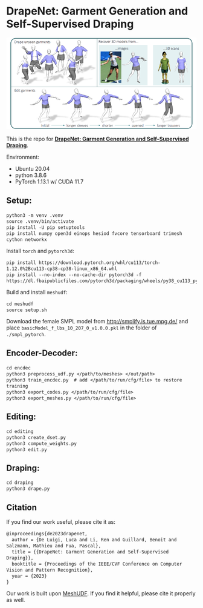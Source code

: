 # DrapeNet: Garment Generation and Self-Supervised Draping
<p align="center"><img src="figs/drapenet.png"></p>

This is the repo for [**DrapeNet: Garment Generation and Self-Supervised Draping**](https://liren2515.github.io/page/drapenet/drapenet.html).

Environment:
* Ubuntu 20.04
* python 3.8.6
* PyTorch 1.13.1 w/ CUDA 11.7

## Setup:
```
python3 -m venv .venv
source .venv/bin/activate
pip install -U pip setuptools
pip install numpy open3d einops hesiod fvcore tensorboard trimesh cython networkx
```

Install `torch` and `pytorch3d`:
```
pip install https://download.pytorch.org/whl/cu113/torch-1.12.0%2Bcu113-cp38-cp38-linux_x86_64.whl
pip install --no-index --no-cache-dir pytorch3d -f https://dl.fbaipublicfiles.com/pytorch3d/packaging/wheels/py38_cu113_pyt1120/download.html
```

Build and install `meshudf`:
```
cd meshudf
source setup.sh
```

Download the female SMPL model from http://smplify.is.tue.mpg.de/ and place `basicModel_f_lbs_10_207_0_v1.0.0.pkl` in the folder of `./smpl_pytorch`.

## Encoder-Decoder:
```
cd encdec
python3 preprocess_udf.py </path/to/meshes> </out/path>
python3 train_encdec.py  # add </path/to/run/cfg/file> to restore training
python3 export_codes.py </path/to/run/cfg/file>
python3 export_meshes.py </path/to/run/cfg/file>
```

## Editing:
```
cd editing
python3 create_dset.py
python3 compute_weights.py
python3 edit.py
```

## Draping:
```
cd draping
python3 drape.py
```

## Citation
If you find our work useful, please cite it as:
```
@inproceedings{de2023drapenet,
  author = {De Luigi, Luca and Li, Ren and Guillard, Benoit and Salzmann, Mathieu and Fua, Pascal},
  title = {{DrapeNet: Garment Generation and Self-Supervised Draping}},
  booktitle = {Proceedings of the IEEE/CVF Conference on Computer Vision and Pattern Recognition},
  year = {2023}
}
```

Our work is built upon [MeshUDF](https://github.com/cvlab-epfl/MeshUDF). If you find it helpful, please cite it properly as well.